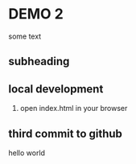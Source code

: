 # DEMO 2

some text

## subheading

## local development

1. open index.html in your browser

## third commit to github

hello world
